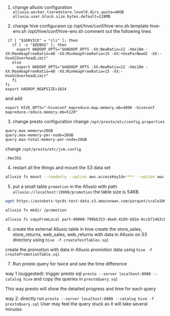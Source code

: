 
1. change alluxio configuration
`alluxio.worker.tieredstore.level0.dirs.quota=40GB`
`alluxio.user.block.size.bytes.default=128MB`

2. change hive configuraion
cp /opt/hive/conf/hive-env.sh.template hive-env.sh
/opt/hive/conf/hive-env.sh
comment out the following lines
```
 if [ "$SERVICE" = "cli" ]; then
   if [ -z "$DEBUG" ]; then
     export HADOOP_OPTS="$HADOOP_OPTS -XX:NewRatio=12 -Xms10m -XX:MaxHeapFreeRatio=40 -XX:MinHeapFreeRatio=15 -XX:+UseParNewGC -XX:-UseGCOverheadLimit"
   else
     export HADOOP_OPTS="$HADOOP_OPTS -XX:NewRatio=12 -Xms10m -XX:MaxHeapFreeRatio=40 -XX:MinHeapFreeRatio=15 -XX:-UseGCOverheadLimit"
   fi
fi
export HADOOP_HEAPSIZE=1024
```
and add
```
export HIVE_OPTS="-hiveconf mapreduce.map.memory.mb=4096 -hiveconf mapreduce.reduce.memory.mb=5120"
```

3. change presto configuration
change `/opt/presto/etc/config.properties`
```
query.max-memory=20GB
query.max-memory-per-node=20GB
query.max-total-memory-per-node=20GB
```
change `/opt/presto/etc/jvm.config`
```
-Xmx35G
```

4. restart all the things and mount the S3 data set
```bash
alluxio fs mount --readonly --option aws.accessKeyId=**** --option aws.secretKey=*** /s3 s3a://autobots-tpcds-test-data/parquet/scale100
```

5. put a small table `promotion` in the Alluxio with path
`alluxio://localhost:19998/promotion`
the table size is 54KB.

```bash
wget https://autobots-tpcds-test-data.s3.amazonaws.com/parquet/scale100/promotion/part-00000-799bb353-4be8-4189-b02e-8ccb71463cbf-c000.snappy.parquet

alluxio fs mkdir /promotion

alluxio fs copyFromLocal part-00000-799bb353-4be8-4189-b02e-8ccb71463cbf-c000.snappy.parquet /promotion/
```

6. create the external Alluxio table in hive
create the store_sales, store_returns, web_sales, web_returns with data in Alluxio on S3 directory
using `hive -f createTestTables.sql`

create the promotion with data in Alluxio promotion data
using `hive -f createPromotionTable.sql`

7. Run presto query for twice and see the time difference

way 1 (suggested): trigger presto sql `presto --server localhost:8080 --catalog hive`
and copy the queries in  `prestoQuery.sql`

This way presto will show the detailed progress and time for each query


way 2: directly run `presto --server localhost:8080 --catalog hive -f prestoQuery.sql`
User may feel the query stuck as it will take several minutes 

